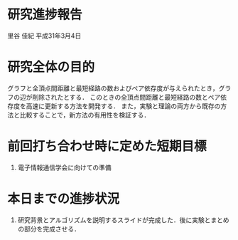 研究進捗報告
================
里谷 佳紀
平成31年3月4日

# 研究全体の目的

グラフと全頂点間距離と最短経路の数およびペア依存度が与えられたとき，グラフの辺が削除されたとする．
このときの全頂点間距離と最短経路の数とペア依存度を高速に更新する方法を開発する．
また，実験と理論の両方から既存の方法と比較することで，新方法の有用性を検証する．

# 前回打ち合わせ時に定めた短期目標

1.  電子情報通信学会に向けての準備

# 本日までの進捗状況

1.  研究背景とアルゴリズムを説明するスライドが完成した．後に実験とまとめの部分を完成させる．
